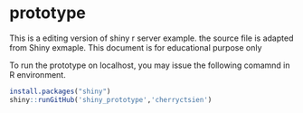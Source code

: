 # prototype

This is a editing version of shiny r server example. the source file is adapted from Shiny exmaple. 
This document is for educational purpose only



To run the prototype on localhost, you may issue the following comamnd in R environment.

```R
install.packages("shiny")
shiny::runGitHub('shiny_prototype','cherryctsien')
```
